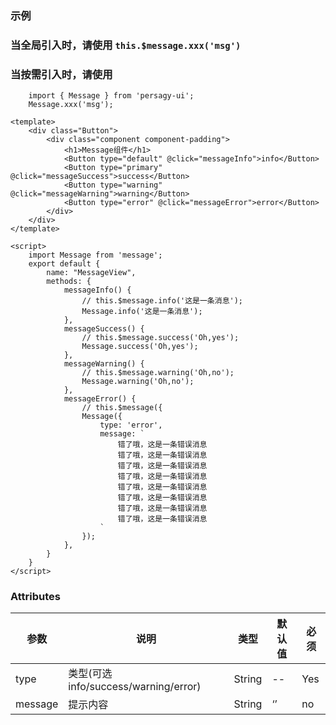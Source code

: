 ### 示例

### 当全局引入时，请使用 `this.$message.xxx('msg')`
### 当按需引入时，请使用
```text
    import { Message } from 'persagy-ui';
    Message.xxx('msg');
```

```vue
<template>
    <div class="Button">
        <div class="component component-padding">
            <h1>Message组件</h1>
            <Button type="default" @click="messageInfo">info</Button>
            <Button type="primary" @click="messageSuccess">success</Button>
            <Button type="warning" @click="messageWarning">warning</Button>
            <Button type="error" @click="messageError">error</Button>
        </div>
    </div>
</template>

<script>
    import Message from 'message';
    export default {
        name: "MessageView",
        methods: {
            messageInfo() {
                // this.$message.info('这是一条消息');
                Message.info('这是一条消息');
            },
            messageSuccess() {
                // this.$message.success('Oh,yes');
                Message.success('Oh,yes');
            },
            messageWarning() {
                // this.$message.warning('Oh,no');
                Message.warning('Oh,no');
            },
            messageError() {
                // this.$message({
                Message({
                    type: 'error',
                    message: `
                        错了哦，这是一条错误消息
                        错了哦，这是一条错误消息
                        错了哦，这是一条错误消息
                        错了哦，这是一条错误消息
                        错了哦，这是一条错误消息
                        错了哦，这是一条错误消息
                        错了哦，这是一条错误消息
                        错了哦，这是一条错误消息
                    `
                });
            },
        }
    }
</script>

```

### Attributes

| 参数     | 说明  | 类型    | 默认值  | 必须    |
| ------- | ---- | ------ | ------- | ------ |
| type    | 类型(可选 info/success/warning/error) | String | -- | Yes     |
| message    | 提示内容 | String | ‘’  | no     |
